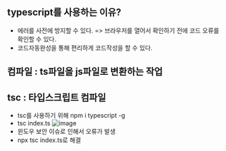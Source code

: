 ## typescript를 사용하는 이유?
* 에러를 사전에 방지할 수 있다. => 브라우저를 열어서 확인하기 전에 코드 오류를 확인할 수 있다.
* 코드자동완성을 통해 편리하게 코드작성을 할 수 있다.

## 컴파일 : ts파일을 js파일로 변환하는 작업
## tsc : 타입스크립트 컴파일
* tsc를 사용하기 위해 npm i typescript -g
* tsc index.ts
![image](https://user-images.githubusercontent.com/70733630/171659768-098ce532-9e5a-4dfb-ba41-f197b534f200.png)
* 윈도우 보안 이슈로 인해서 오류가 발생
* npx tsc index.ts로 해결

